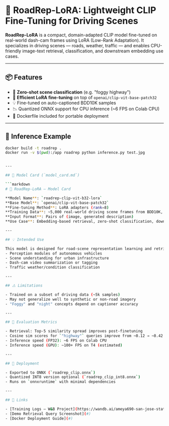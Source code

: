 # 🚗 RoadRep-LoRA: Lightweight CLIP Fine-Tuning for Driving Scenes

**RoadRep-LoRA** is a compact, domain-adapted CLIP model fine-tuned on real-world dash-cam frames using LoRA (Low-Rank Adaptation). It specializes in driving scenes — roads, weather, traffic — and enables CPU-friendly image-text retrieval, classification, and downstream embedding use cases.

---

## 📦 Features

- 🔎 **Zero-shot scene classification** (e.g. "foggy highway")
- 🧠 **Efficient LoRA fine-tuning** on top of `openai/clip-vit-base-patch32`
- 💡 Fine-tuned on auto-captioned BDD10K samples
- 📉 Quantized ONNX support for CPU inference (~6 FPS on Colab CPU)
- 🐳 Dockerfile included for portable deployment

---

## 🚀 Inference Example

```bash
docker build -t roadrep .
docker run -v $(pwd):/app roadrep python inference.py test.jpg


---

## 🧾 Model Card (`model_card.md`)

```markdown
# 🧠 RoadRep-LoRA — Model Card

**Model Name**: `roadrep-clip-vit-b32-lora`  
**Base Model**: `openai/clip-vit-base-patch32`  
**Fine-tuning Method**: LoRA adapters (rank=8)  
**Training Data**: ~5,000 real-world driving scene frames from BDD10K, auto-captioned using BLIP  
**Input Format**: Pairs of (image, generated description)  
**Use Case**: Embedding-based retrieval, zero-shot classification, downstream feature extraction for perception

---

## 💡 Intended Use

This model is designed for road-scene representation learning and retrieval tasks in:
- Perception modules of autonomous vehicles
- Scene understanding for urban infrastructure
- Dash-cam video summarization or tagging
- Traffic weather/condition classification

---

## ⚠️ Limitations

- Trained on a subset of driving data (~5k samples)
- May not generalize well to synthetic or non-road imagery
- "Foggy" and "night" concepts depend on captioner accuracy

---

## 🧪 Evaluation Metrics

- Retrieval: Top-5 similarity spread improves post-finetuning
- Cosine sim scores for `"highway"` queries improve from ~0.12 → ~0.42
- Inference speed (FP32): ~6 FPS on Colab CPU
- Inference speed (GPU): ~100+ FPS on T4 (estimated)

---

## 🧊 Deployment

- Exported to ONNX (`roadrep_clip.onnx`)
- Quantized INT8 version optional (`roadrep_clip_int8.onnx`)
- Runs on `onnxruntime` with minimal dependencies

---

## 🔗 Links

- [Training Logs — W&B Project](https://wandb.ai/ameya690-san-jose-state-university/roadrep-lora)
- [Demo Retrieval Query Screenshot](#)
- [Docker Deployment Guide](#)

